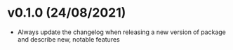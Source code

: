 # v0.1.0 (24/08/2021)

* Always update the changelog when releasing a new version of package and describe new, notable features
